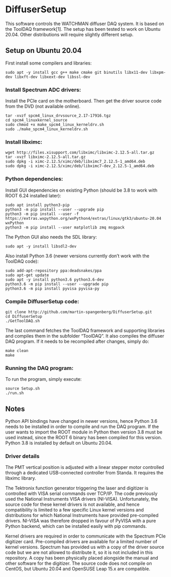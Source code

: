 # DiffuserSetup
This software controls the WATCHMAN diffuser DAQ system. It is based on the ToolDAQ framework[1]. The setup has been tested to work on Ubuntu 20.04. Other distributions will require slightly different setup.

## Setup on Ubuntu 20.04

First install some compilers and libraries:
```
sudo apt -y install gcc g++ make cmake git binutils libx11-dev libxpm-dev libxft-dev libxext-dev libssl-dev
```

### Install Spectrum ADC drivers:
Install the PCIe card on the motherboard. Then get the driver source code from the DVD (not available online).
```
tar -xvzf spcm4_linux_drvsource_2.17-17916.tgz
cd spcm4_linuxkernel_source
sudo chmod +x make_spcm4_linux_kerneldrv.sh
sudo ./make_spcm4_linux_kerneldrv.sh
```

### Install libximc:
```
wget http://files.xisupport.com/libximc/libximc-2.12.5-all.tar.gz
tar -xvzf libximc-2.12.5-all.tar.gz
sudo dpkg -i ximc-2.12.5/ximc/deb/libximc7_2.12.5-1_amd64.deb
sudo dpkg -i ximc-2.12.5/ximc/deb/libximc7-dev_2.12.5-1_amd64.deb
```

### Python dependencies:
Install GUI dependencies on existing Python (should be 3.8 to work with ROOT 6.24 installed later):
```
sudo apt install python3-pip
python3 -m pip install --user --upgrade pip
python3 -m pip install --user -f https://extras.wxpython.org/wxPython4/extras/linux/gtk3/ubuntu-20.04 wxPython
python3 -m pip install --user matplotlib zmq msgpack
```
The Python GUI also needs the SDL library:
```
sudo apt -y install libsdl2-dev
```

Also install Python 3.6 (newer versions currently don’t work with the ToolDAQ code):
```
sudo add-apt-repository ppa:deadsnakes/ppa
sudo apt-get update
sudo apt -y install python3.6 python3.6-dev
python3.6 -m pip install --user --upgrade pip
python3.6 -m pip install pyvisa pyvisa-py
```

### Compile DiffuserSetup code:
```
git clone http://github.com/martin-spangenberg/DiffuserSetup.git
cd DiffuserSetup
./GetToolDAQ.sh
```
The last command fetches the ToolDAQ framework and supporting libraries and compiles them in the subfolder “ToolDAQ”. It also compiles the diffuser DAQ program. If it needs to be recompiled after changes, simply do:
```
make clean
make
```

### Running the DAQ program:
To run the program, simply execute:
```
source Setup.sh
./run.sh
```

## Notes
Python API bindings have changed in newer versions, hence Python 3.6 needs to be installed in order to compile and run the DAQ program. If the user wants to import the ROOT module in Python then version 3.8 must be used instead, since the ROOT 6 binary has been compiled for this version. Python 3.8 is installed by default on Ubuntu 20.04.

### Driver details
The PMT vertical position is adjusted with a linear stepper motor controlled through a dedicated USB-connected controller from Standa. It requires the libximc library.

The Tektronix function generator triggering the laser and digitizer is controlled with VISA serial commands over TCP/IP. The code previously used the National Instruments VISA drivers (NI-VISA). Unfortunately, the source code for these kernel drivers is not available, and hence compatibility is limited to a few specific Linux kernel versions and distributions for which National Instruments have provided pre-compiled drivers. NI-VISA was therefore dropped in favour of PyVISA with a pure Python backend, which can be installed easily with pip commands.

Kernel drivers are required in order to communicate with the Spectrum PCIe digitizer card. Pre-compiled drivers are available for a limited number of kernel versions. Spectrum has provided us with a copy of the driver source code but we are not allowed to distribute it, so it is not included in this repository. A copy has been physically placed alongside the manual and other software for the digitizer. The source code does not compile on CentOS, but Ubuntu 20.04 and OpenSUSE Leap 15.x are compatible.
